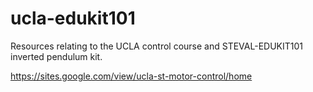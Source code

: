 # ucla-edukit101
Resources relating to the UCLA control course and STEVAL-EDUKIT101 inverted pendulum kit.

https://sites.google.com/view/ucla-st-motor-control/home
